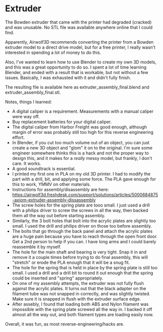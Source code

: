 # Extruder

The Bowden extruder that came with the printer had degraded (cracked) and was unusable. No STL file was available anywhere online that I could find.

Apparently, Airwolf3D recommends converting the printer from a Bowden extruder model to a direct drive model, but for a free printer, I really wasn't interested in spending a lot of money to do this.

Also, I've wanted to learn how to use Blender to create my own 3D models, and this was a great opportunity to do so. I spent a lot of time learning Blender, and ended with a result that is workable, but not without a few issues. Basically, I was exhausted with it and didn't fully finish.

The resulting file is available here as extruder_assembly_final.blend and extruder_assembly_final.stl.

Notes, things I learned:
- A digital caliper is a requirement. Measurements with a manual caliper were way off.
- Buy replacement batteries for your digital caliper.
- The digital caliper from Harbor Freight was good enough, although margin of error was probably still too high for this reverse engineering effort.
- In Blender, if you cut too much volume out of an object, you can just create a new 3D object and "glom" it on to the original. I'm sure some engineer somewhere thinks this is a hack and not the proper way to design this, and it makes for a *really* messy model, but frankly, I don't care. It works.
- A good soundtrack is essential.
- I printed my first one in PLA on my old 3D printer. I had to modify the part with a drill, bit, and applying some force. The PLA gave enough for this to work, YMMV on other materials.
- Instructions for assembly/disassembly are here: https://airwolf3d.freshdesk.com/support/solutions/articles/5000684875-axiom-extruder-assembly-dissassembly
- The screw holes for the spring plate are tooo small. I just used a drill with a philips driver to screw the screws in all the way, then backed them all the way out before starting assembly.
- Similarly, the 3 bolt holes that bolt into the acrylic plates are slightly too small. I used the drill and philips driver on those too before assembly.
- The bolts that go through the back panel and attach the acrylic plates are a huge pain because you have to reach through the open front door. Get a 2nd person to help if you can. I have long arms and I could barely reassemble it by myself.
- The hole for the main shaft and bearing is very tight. Snap it in and remove it a couple times before trying to do final assembly, this will "stretch" or erode the PLA enough that it will be a snug fit.
- The hole for the spring that is held in place by the spring plate is still too small. I used a drill and a drill bit to round it out enough that the spring could be inserted and "spring" appropriately.
- On one of my assembly attempts, the extruder was not fully flush against the acrylic plates. It turns out that the black adapter on the filament tube was not snapped in correctly, and was slightly twisted. Make sure it is snapped in flush with the extruder surface edge.
- After assebly, I found that loading both ABS and Nylon filament was impossible with the spring plate screwed all the way in. I backed it off almost all the way out, and both filament types are loading easily now.

Overall, it was fun, as most reverse-engineering/hacks are.

